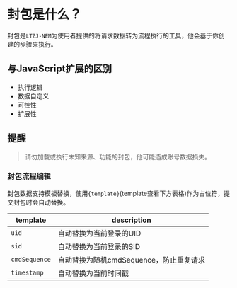 # 封包是什么？

封包是`LTZJ-NEM`为使用者提供的将请求数据转为流程执行的工具，他会基于你创建的步骤来执行。

## 与JavaScript扩展的区别

- 执行逻辑
- 数据自定义
- 可控性
- 扩展性

## 提醒

> 请勿加载或执行未知来源、功能的封包，他可能造成账号数据损失。

### 封包流程编辑

封包数据支持模板替换，使用`{template}`(template查看下方表格)作为占位符，提交封包时会自动替换。

| template | description |
| --- | --- |
| `uid` | 自动替换为当前登录的UID |
| `sid` | 自动替换为当前登录的SID |
| `cmdSequence` | 自动替换为随机cmdSequence，防止重复请求 |
| `timestamp` | 自动替换为当前时间戳 |